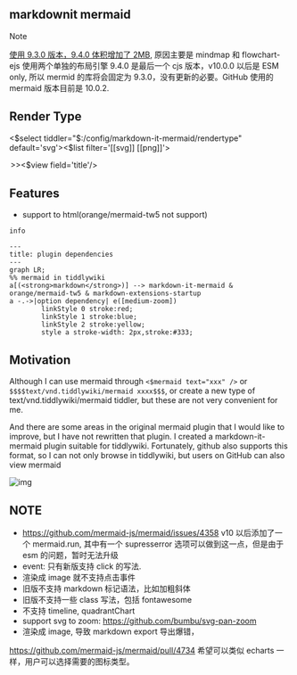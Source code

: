 ## markdownit mermaid

> [!NOTE]
> [使用 9.3.0 版本，9.4.0 体积增加了 2MB](https://github.com/orgs/mermaid-js/discussions/4314mermaid), 原因主要是 mindmap 和 flowchart-ejs 使用两个单独的布局引擎 9.4.0 是最后一个 cjs 版本，v10.0.0 以后是 ESM only, 所以 mermid 的库将会固定为 9.3.0，没有更新的必要。GitHub 使用的 mermaid 版本目前是 10.0.2.


## Render Type

<$select tiddler="$:/config/markdown-it-mermaid/rendertype" default='svg'><$list filter='[[svg]] [[png]]'>
<option value=<<currentTiddler>>><$view field='title'/></option>
</$list>
</$select>

## Features

* support to html(orange/mermaid-tw5 not support)

```mermaid
info
```

```mermaid
---
title: plugin dependencies
---
graph LR;
%% mermaid in tiddlywiki
a[(<strong>markdown</strong>)] --> markdown-it-mermaid & orange/mermaid-tw5 & markdown-extensions-startup
a -.->|option dependency| e([medium-zoom])
		linkStyle 0 stroke:red;
		linkStyle 1 stroke:blue;
		linkStyle 2 stroke:yellow;
		style a stroke-width: 2px,stroke:#333;
```


## Motivation

Although I can use mermaid through `<$mermaid text="xxx" />` or `$$$$text/vnd.tiddlywiki/mermaid xxxx$$$`, or create a new type of text/vnd.tiddlywiki/mermaid tiddler, but these are not very convenient for me.

And there are some areas in the original mermaid plugin that I would like to improve, but I have not rewritten that plugin. I created a markdown-it-mermaid plugin suitable for tiddlywiki. Fortunately, github also supports this format, so I can not only browse in tiddlywiki, but users on GitHub can also view mermaid

![img](https://talk.tiddlywiki.org/uploads/default/original/2X/b/b7e4e40f767fb0a27dc5839a1540942808e5c9fc.gif)

## NOTE

* https://github.com/mermaid-js/mermaid/issues/4358 v10 以后添加了一个 mermaid.run, 其中有一个 supresserror 选项可以做到这一点，但是由于 esm 的问题，暂时无法升级
* event: 只有新版支持 click 的写法.
* 渲染成 image 就不支持点击事件
* 旧版不支持 markdown 标记语法，比如加粗斜体
* 旧版不支持一些 class 写法，包括 fontawesome
* 不支持 timeline, quadrantChart
* support svg to zoom:  https://github.com/bumbu/svg-pan-zoom
* 渲染成 image, 导致 markdown export 导出爆错，

https://github.com/mermaid-js/mermaid/pull/4734 希望可以类似 echarts 一样，用户可以选择需要的图标类型。